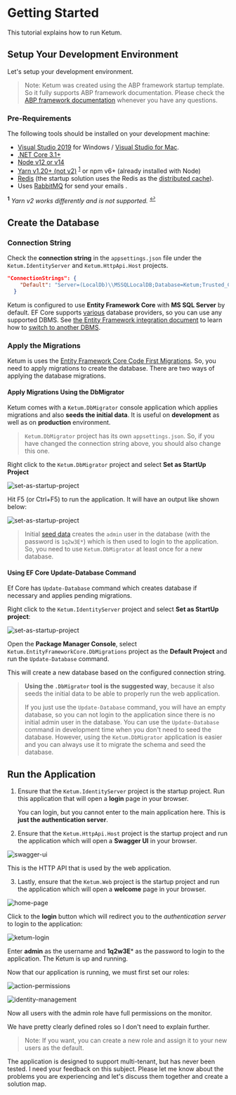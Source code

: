 # Getting Started

This tutorial explains how to run Ketum.

## Setup Your Development Environment

Let's setup your development environment.

> Note: Ketum was created using the ABP framework startup template. So it fully supports ABP framework documentation. Please check the [ABP framework documentation](https://docs.abp.io/en/abp/latest) whenever you have any questions.

### Pre-Requirements

The following tools should be installed on your development machine:

* [Visual Studio 2019](https://visualstudio.microsoft.com/vs/) for Windows / [Visual Studio for Mac](https://visualstudio.microsoft.com/vs/mac/).
* [.NET Core 3.1+](https://www.microsoft.com/net/download/dotnet-core/)
* [Node v12 or v14](https://nodejs.org/)
* [Yarn v1.20+ (not v2)](https://classic.yarnpkg.com/en/docs/install) <sup id="a-yarn">[1](#f-yarn)</sup> or npm v6+ (already installed with Node)
* [Redis](https://redis.io/) (the startup solution uses the Redis as the [distributed cache](Caching.md)).
* Uses [RabbitMQ](https://www.rabbitmq.com/) for send your emails .

<sup id="f-yarn"><b>1</b></sup> _Yarn v2 works differently and is not supported._ <sup>[↩](#a-yarn)</sup>

## Create the Database

### Connection String

Check the **connection string** in the `appsettings.json` file under the `Ketum.IdentityServer` and `Ketum.HttpApi.Host` projects.

````json
"ConnectionStrings": {
    "Default": "Server=(LocalDb)\\MSSQLLocalDB;Database=Ketum;Trusted_Connection=True;MultipleActiveResultSets=true"
  }
````

Ketum is configured to use **Entity Framework Core** with **MS SQL Server** by default. EF Core supports [various](https://docs.microsoft.com/en-us/ef/core/providers/) database providers, so you can use any supported DBMS. See [the Entity Framework integration document](https://docs.abp.io/en/abp/latest/Entity-Framework-Core) to learn how to [switch to another DBMS](https://docs.abp.io/en/abp/latest/Entity-Framework-Core-Other-DBMS).

### Apply the Migrations

Ketum is uses the [Entity Framework Core Code First Migrations](https://docs.microsoft.com/en-us/ef/core/managing-schemas/migrations/?tabs=dotnet-core-cli). So, you need to apply migrations to create the database. There are two ways of applying the database migrations.

#### Apply Migrations Using the DbMigrator

Ketum comes with a `Ketum.DbMigrator` console application which applies migrations and also **seeds the initial data**. It is useful on **development** as well as on **production** environment.

> `Ketum.DbMigrator` project has its own `appsettings.json`. So, if you have changed the connection string above, you should also change this one. 

Right click to the `Ketum.DbMigrator` project and select **Set as StartUp Project**

![set-as-startup-project](./set-as-startup-project.png)

Hit F5 (or Ctrl+F5) to run the application. It will have an output like shown below:

![set-as-startup-project](./db-migrator-output.png)



> Initial [seed data](https://docs.abp.io/en/abp/latest/Data-Seeding) creates the `admin` user in the database (with the password is `1q2w3E*`) which is then used to login to the application. So, you need to use `Ketum.DbMigrator` at least once for a new database.

#### Using EF Core Update-Database Command

Ef Core has `Update-Database` command which creates database if necessary and applies pending migrations.

Right click to the `Ketum.IdentityServer` project and select **Set as StartUp project**:

![set-as-startup-project](./set-as-startup-project.png)

Open the **Package Manager Console**, select `Ketum.EntityFrameworkCore.DbMigrations` project as the **Default Project** and run the `Update-Database` command.

This will create a new database based on the configured connection string.

> **Using the `.DbMigrator` tool is the suggested way**, because it also seeds the initial data to be able to properly run the web application.
>
> If you just use the `Update-Database` command, you will have an empty database, so you can not login to the application since there is no initial admin user in the database. You can use the `Update-Database` command in development time when you don't need to seed the database. However, using the `Ketum.DbMigrator` application is easier and you can always use it to migrate the schema and seed the database.

## Run the Application

1. Ensure that the `Ketum.IdentityServer` project is the startup project. Run this application that will open a **login** page in your browser.

   You can login, but you cannot enter to the main application here. This is **just the authentication server**.

2. Ensure that the `Ketum.HttpApi.Host` project is the startup project and run the application which will open a **Swagger UI** in your browser.

![swagger-ui](./swagger-ui.png)

This is the HTTP API that is used by the web application.

3. Lastly, ensure that the `Ketum.Web` project is the startup project and run the application which will open a **welcome** page in your browser.

![home-page](./home-page.png)

Click to the **login** button which will redirect you to the *authentication server* to login to the application:

![ketum-login](./ketum-login.png)

Enter **admin** as the username and **1q2w3E*** as the password to login to the application. The Ketum is up and running.

Now that our application is running, we must first set our roles:

![action-permissions](./action-permissions.png)

![identity-management](./identity-management.png)

Now all users with the admin role have full permissions on the monitor.

We have pretty clearly defined roles so I don't need to explain further.

> Note: If you want, you can create a new role and assign it to your new users as the default.

The application is designed to support multi-tenant, but has never been tested. I need your feedback on this subject. Please let me know about the problems you are experiencing and let's discuss them together and create a solution map.
